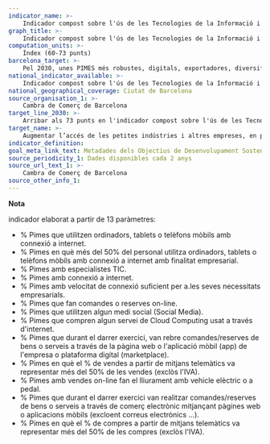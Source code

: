 ```yaml
---
indicator_name: >-
    Indicador compost sobre l'ús de les Tecnologies de la Informació i la Comunicació (TIC) per les pimes de Barcelona
graph_title: >-
    Indicador compost sobre l'ús de les Tecnologies de la Informació i la Comunicació (TIC) per les pimes de Barcelona
computation_units: >-
    Índex (60-73 punts)
barcelona_target: >-
    Pel 2030, unes PIMES més robustes, digitals, exportadores, diversificades, sostenibles i generadores de llocs de treball
national_indicator_available: >-
    Indicador compost sobre l'ús de les Tecnologies de la Informació i la Comunicació (TIC) per les pimes de Barcelona
national_geographical_coverage: Ciutat de Barcelona 
source_organisation_1: >-
    Cambra de Comerç de Barcelona 
target_line_2030: >-
    Arribar als 73 punts en l'indicador compost sobre l'ús de les Tecnologies de la Informació i la Comunicació (TIC) per les pimes de Barcelona
target_name: >-
    Augmentar l’accés de les petites indústries i altres empreses, en particular en els països en desenvolupament, als serveis financers, incloent els crèdits assequibles, i la integració en les cadenes de valor i els mercats
indicator_definition:
goal_meta_link_text: Metadades dels Objectius de Desenvolupament Sostenible de les Nacions Unides (pdf 894kB)
source_periodicity_1: Dades disponibles cada 2 anys
source_url_text_1: >-
    Cambra de Comerç de Barcelona
source_other_info_1: 
---
```

**Nota**

indicador elaborat a partir de 13 paràmetres:
- % Pimes que utilitzen ordinadors, tablets o telèfons mòbils amb connexió a internet.
- % Pimes en què més del 50% del personal utilitza ordinadors, tablets o telèfons mòbils amb connexió a internet amb finalitat empresarial.
- % Pimes amb especialistes TIC.
- % Pimes amb connexió a internet.
- % Pimes amb velocitat de connexió suficient per a.les seves necessitats empresarials.
- % Pimes que fan comandes o reserves on-line.
- % Pimes que utilitzen algun medi social (Social Media).
- % Pimes que compren algun servei de Cloud Computing usat a través d'internet.
- % Pimes que durant el darrer exercici, van rebre comandes/reserves de bens o serveis a través de la pàgina web o l'aplicació mòbil (app) de l'empresa o plataforma digital (marketplace). 
- % Pimes en què el % de vendes a partir de mitjans telemàtics va representar més del 50% de les vendes (exclòs l'IVA).
- % Pimes amb vendes on-line fan el lliurament amb vehicle elèctric o a pedal.
- % Pimes que durant el darrer exercici van realitzar comandes/reserves de bens o serveis a través de comerç electrònic mitjançant pàgines web o aplicacions mòbils (excloent correus electrònics ...).
- % Pimes en què el % de compres a partir de mitjans telemàtics va representar més del 50% de les compres (exclòs l'IVA).
